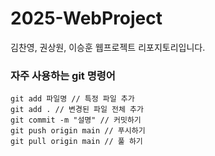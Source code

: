 # 2025-WebProject
김찬영, 권상원, 이승훈 웹프로젝트 리포지토리입니다.

### 자주 사용하는 git 명령어
```
git add 파일명 // 특정 파일 추가
git add . // 변경된 파일 전체 추가
git commit -m "설명" // 커밋하기
git push origin main // 푸시하기
git pull origin main // 풀 하기
```
